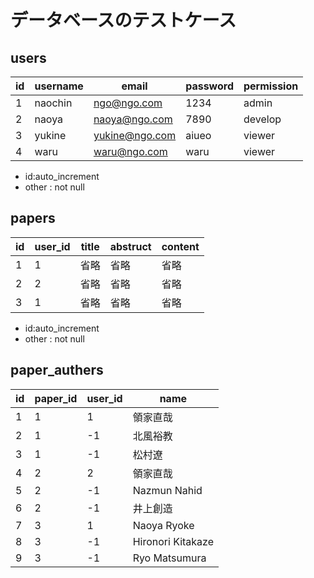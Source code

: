 # データベースのテストケース
## users
|id|username|email|password|permission|
|--|--|--|--|--|
|1|naochin|ngo@ngo.com|1234|admin|
|2|naoya|naoya@ngo.com|7890|develop|
|3|yukine|yukine@ngo.com|aiueo|viewer|
|4|waru|waru@ngo.com|waru|viewer|

- id:auto_increment
- other : not null

## papers
|id|user_id|title|abstruct|content|
|--|--|--|--|--|
|1|1|省略|省略|省略|
|2|2|省略|省略|省略|
|3|1|省略|省略|省略|

- id:auto_increment
- other : not null

## paper_authers
|id|paper_id|user_id|name|
|--|--|--|--|
|1|1|1|領家直哉|
|2|1|-1|北風裕教|
|3|1|-1|松村遼|
|4|2|2|領家直哉|
|5|2|-1|Nazmun Nahid|
|6|2|-1|井上創造|
|7|3|1|Naoya Ryoke|
|8|3|-1|Hironori Kitakaze|
|9|3|-1|Ryo Matsumura|

